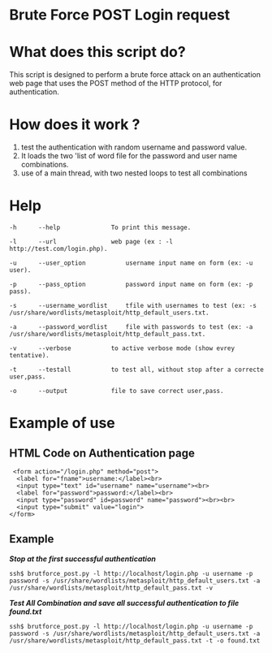 # Brute Force POST Login request 
# What does this script do?

This script is designed to perform a brute force attack on an authentication web page that uses the POST method of the HTTP protocol, for authentication.

# How does it work ?

1. test the authentication with random username and password value.
2. It loads the two 'list of word file for the password and user name combinations.
3. use of a main thread, with two nested loops to test all combinations

# Help
	-h		--help				To print this message.
  
	-l		--url				web page (ex : -l http://test.com/login.php).
  
	-u		--user_option			username input name on form (ex: -u user).
  
	-p		--pass_option			password input name on form (ex: -p pass).
  
	-s		--username_wordlist		tfile with usernames to test (ex: -s /usr/share/wordlists/metasploit/http_default_users.txt.
  
	-a		--password_wordlist		file with passwords to test (ex: -a /usr/share/wordlists/metasploit/http_default_pass.txt.
  
	-v		--verbose			to active verbose mode (show evrey tentative).
  
	-t		--testall			to test all, without stop after a correcte user,pass.
  
	-o		--output			file to save correct user,pass.
  

# Example of use
## HTML Code on Authentication page 
```
 <form action="/login.php" method="post">
  <label for="fname">username:</label><br>
  <input type="text" id="username" name="username"><br>
  <label for="password">password:</label><br>
  <input type="password" id=password" name="password"><br><br>
  <input type="submit" value="login">
</form> 
```
## Example
___Stop at the first successful authentication___
```
ssh$ brutforce_post.py -l http://localhost/login.php -u username -p password -s /usr/share/wordlists/metasploit/http_default_users.txt -a /usr/share/wordlists/metasploit/http_default_pass.txt -v
```
___Test All Combination and save all successful authentication to file found.txt___
```
ssh$ brutforce_post.py -l http://localhost/login.php -u username -p password -s /usr/share/wordlists/metasploit/http_default_users.txt -a /usr/share/wordlists/metasploit/http_default_pass.txt -t -o found.txt
```
